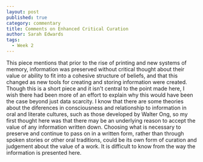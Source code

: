 ```yaml
---
layout: post
published: true
category: commentary
title: Comments on Enhanced Critical Curation
author: Sarah Edwards
tags:
  - Week 2
---
```

This piece mentions that prior to the rise of printing and new systems of memory, information was preserved without critical thought about their value or ability to fit into a cohesive structure of beliefs, and that this changed as new tools for creating and storing information were created. Though this is a short piece and it isn't central to the point made here, I wish there had been more of an effort to explain why this would have been the case beyond just data scarcity. I know that there are some theories about the diferences in consciousness and relationship to information in oral and literate cultures, such as those developed by Walter Ong, so my first thought here was that there may be an underlying reason to accept the value of any information written down. Choosing what is necessary to preserve and continue to pass on in a written form, rather than through spoken stories or other oral traditions, could be its own form of curation and judgement about the value of a work. It is difficult to know from the way the information is presented here. 